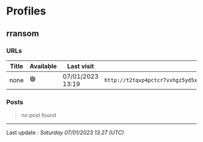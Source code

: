# Profiles

## **rransom**


### URLs
| Title | Available | Last visit | fqdn | screen 
|---|---|---|---|---|
| none | 🟢 | 07/01/2023 13:19 | `http://t2tqvp4pctcr7vxhgz5yd5x4ino5tw7jzs3whbntxirhp32djhi7q3id.onion` | <a href="https://www.ransomware.live/screenshots/t2tqvp4pctcr7vxhgz5yd5x4ino5tw7jzs3whbntxirhp32djhi7q3id-onion.png" target=_blank>📸</a> | 

### Posts

> no post found


 --- 


Last update : _Saturday 07/01/2023 13.27 (UTC)_
